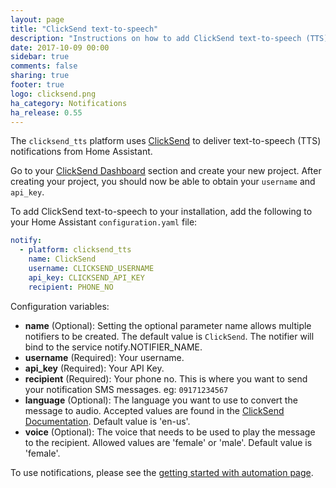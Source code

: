 ```yaml
---
layout: page
title: "ClickSend text-to-speech"
description: "Instructions on how to add ClickSend text-to-speech (TTS) notifications to Home Assistant."
date: 2017-10-09 00:00
sidebar: true
comments: false
sharing: true
footer: true
logo: clicksend.png
ha_category: Notifications
ha_release: 0.55
---
```



The `clicksend_tts` platform uses [ClickSend](https://clicksend.com) to deliver text-to-speech (TTS) notifications from Home Assistant.

Go to your [ClickSend Dashboard](https://dashboard.clicksend.com) section and create your new project. After creating your project, you should now be able to obtain your `username` and `api_key`.

To add ClickSend text-to-speech to your installation, add the following to your Home Assistant `configuration.yaml` file:

```yaml
notify:
  - platform: clicksend_tts
    name: ClickSend
    username: CLICKSEND_USERNAME
    api_key: CLICKSEND_API_KEY
    recipient: PHONE_NO
```

Configuration variables:

* **name** (Optional): Setting the optional parameter name allows multiple notifiers to be created. The default value is `ClickSend`. The notifier will bind to the service notify.NOTIFIER_NAME.
* **username** (Required): Your username.
* **api_key** (Required): Your API Key.
* **recipient** (Required): Your phone no. This is where you want to send your notification SMS messages. eg: `09171234567`
* **language** (Optional): The language you want to use to convert the message to audio. Accepted values are found in the [ClickSend Documentation](http://docs.clicksend.apiary.io/#reference/voice/voice-languages). Default value is 'en-us'.
* **voice** (Optional): The voice that needs to be used to play the message to the recipient. Allowed values are 'female' or 'male'. Default value is 'female'.

To use notifications, please see the [getting started with automation page](https://home-assistant.io/getting-started/automation/).

